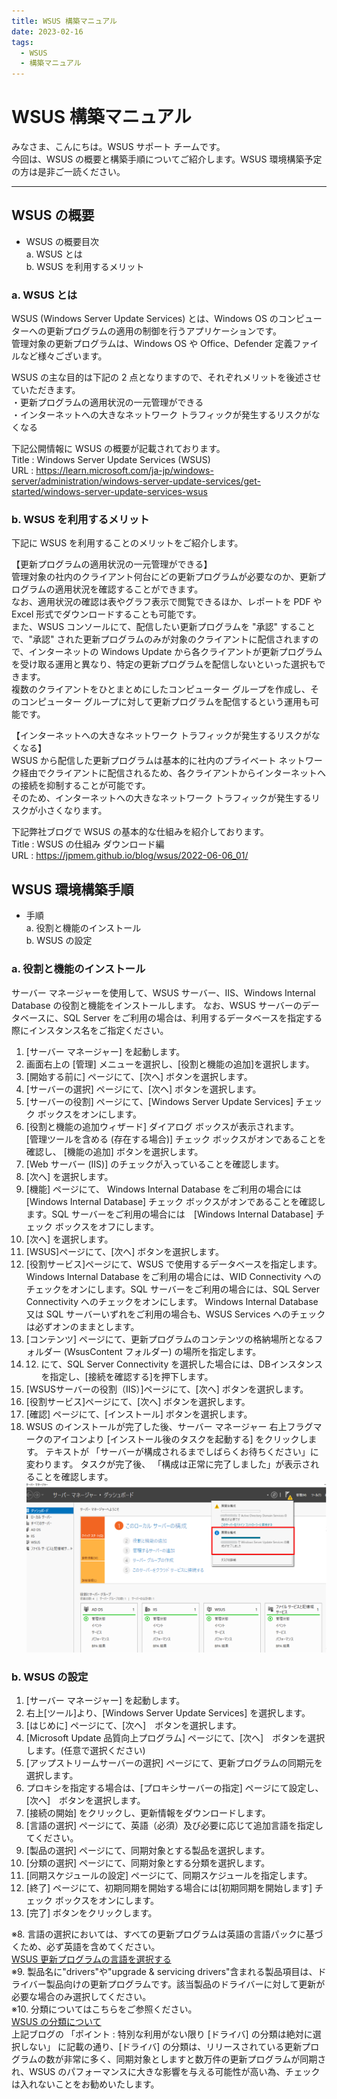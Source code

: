 ```yaml
---
title: WSUS 構築マニュアル
date: 2023-02-16
tags:
  - WSUS
  - 構築マニュアル
---
```


# WSUS 構築マニュアル
みなさま、こんにちは。WSUS サポート チームです。  
今回は、WSUS の概要と構築手順についてご紹介します。WSUS 環境構築予定の方は是非ご一読ください。

---
## WSUS の概要
- WSUS の概要目次  
a. WSUS とは  
b. WSUS を利用するメリット  
 
### a. WSUS とは
WSUS (Windows Server Update Services) とは、Windows OS のコンピューターへの更新プログラムの適用の制御を行うアプリケーションです。  
管理対象の更新プログラムは、Windows OS や Office、Defender 定義ファイルなど様々ございます。  
 
WSUS の主な目的は下記の 2 点となりますので、それぞれメリットを後述させていただきます。  
・更新プログラムの適用状況の一元管理ができる  
・インターネットへの大きなネットワーク トラフィックが発生するリスクがなくなる  

下記公開情報に WSUS の概要が記載されております。  
Title : Windows Server Update Services (WSUS)  
URL : https://learn.microsoft.com/ja-jp/windows-server/administration/windows-server-update-services/get-started/windows-server-update-services-wsus  
 
### b. WSUS を利用するメリット  
下記に WSUS を利用することのメリットをご紹介します。  
 
【更新プログラムの適用状況の一元管理ができる】  
管理対象の社内のクライアント何台にどの更新プログラムが必要なのか、更新プログラムの適用状況を確認することができます。  
なお、適用状況の確認は表やグラフ表示で閲覧できるほか、レポートを PDF や Excel 形式でダウンロードすることも可能です。  
また、WSUS コンソールにて、配信したい更新プログラムを "承認" することで、"承認" された更新プログラムのみが対象のクライアントに配信されますので、インターネットの Windows Update から各クライアントが更新プログラムを受け取る運用と異なり、特定の更新プログラムを配信しないといった選択もできます。  
複数のクライアントをひとまとめにしたコンピューター グループを作成し、そのコンピューター グループに対して更新プログラムを配信するという運用も可能です。  

【インターネットへの大きなネットワーク トラフィックが発生するリスクがなくなる】  
WSUS から配信した更新プログラムは基本的に社内のプライベート ネットワーク経由でクライアントに配信されるため、各クライアントからインターネットへの接続を抑制することが可能です。  
そのため、インターネットへの大きなネットワーク トラフィックが発生するリスクが小さくなります。  

下記弊社ブログで WSUS の基本的な仕組みを紹介しております。  
Title : WSUS の仕組み ダウンロード編  
URL : https://jpmem.github.io/blog/wsus/2022-06-06_01/  

## WSUS 環境構築手順  

- 手順  
a. 役割と機能のインストール  
b. WSUS の設定  


### a. 役割と機能のインストール

サーバー マネージャーを使用して、WSUS サーバー、IIS、Windows Internal Database の役割と機能をインストールします。
なお、WSUS サーバーのデータベースに、SQL Server をご利用の場合は、利用するデータベースを指定する際にインスタンス名をご指定ください。  

1. [サーバー マネージャー] を起動します。  
2. 画面右上の [管理] メニューを選択し、[役割と機能の追加]を選択します。  
3. [開始する前に] ページにて、[次へ] ボタンを選択します。  
4. [サーバーの選択] ページにて、[次へ] ボタンを選択します。  
5. [サーバーの役割] ページにて、[Windows Server Update Services] チェック ボックスをオンにします。
6. [役割と機能の追加ウィザード] ダイアログ ボックスが表示されます。  
   [管理ツールを含める (存在する場合)] チェック ボックスがオンであることを確認し、 [機能の追加] ボタンを選択します。
7. [Web サーバー (IIS)] のチェックが入っていることを確認します。  
8. [次へ] を選択します。  
9. [機能] ページにて、 Windows Internal Database をご利用の場合には　[Windows Internal Database] チェック ボックスがオンであることを確認します。SQL サーバーをご利用の場合には　[Windows Internal Database] チェック ボックスをオフにします。
10. [次へ] を選択します。  
11. [WSUS]ページにて、[次へ] ボタンを選択します。  
12. [役割サービス]ページにて、WSUS で使用するデータベースを指定します。Windows Internal Database をご利用の場合には、WID Connectivity へのチェックをオンにします。SQL サーバーをご利用の場合には、SQL Server Connectivity へのチェックをオンにします。 Windows Internal Database 又は SQL サーバーいずれをご利用の場合も、WSUS Services へのチェックは必ずオンのままとします。
13. [コンテンツ] ページにて、更新プログラムのコンテンツの格納場所となるフォルダー (WsusContent フォルダー) の場所を指定します。
14. 12. にて、SQL Server Connectivity を選択した場合には、DBインスタンスを指定し、[接続を確認する]を押下します。
15. [WSUSサーバーの役割（IIS）]ページにて、[次へ] ボタンを選択します。  
16. [役割サービス]ページにて、[次へ] ボタンを選択します。  
17. [確認] ページにて、[インストール] ボタンを選択します。  
18. WSUS のインストールが完了した後、サーバー マネージャー 右上フラグマークのアイコンより [インストール後のタスクを起動する] をクリックします。 テキストが 「サーバーが構成されるまでしばらくお待ちください」に変わります。 タスクが完了後、 「構成は正常に完了しました」が表示されることを確認します。
![](2023-02-16_01/2023-02-16_01_1.png)

### b. WSUS の設定  
1. [サーバー マネージャー] を起動します。  
2. 右上[ツール]より、[Windows Server Update Services] を選択します。
3. [はじめに] ページにて、[次へ]　ボタンを選択します。
4. [Microsoft Update 品質向上プログラム] ページにて、[次へ]　ボタンを選択します。(任意で選択ください)
5. [アップストリームサーバーの選択] ページにて、更新プログラムの同期元を選択します。 
6. プロキシを指定する場合は、[プロキシサーバーの指定] ページにて設定し、[次へ]　ボタンを選択します。
7. [接続の開始] をクリックし、更新情報をダウンロードします。 
8. [言語の選択] ページにて、英語（必須）及び必要に応じて追加言語を指定してください。  
9. [製品の選択] ページにて、同期対象とする製品を選択します。
10. [分類の選択] ページにて、同期対象とする分類を選択します。  
11. [同期スケジュールの設定] ページにて、同期スケジュールを指定します。  
12. [終了] ページにて、初期同期を開始する場合には[初期同期を開始します] チェック ボックスをオンにします。 
13. [完了] ボタンをクリックします。

※8. 言語の選択においては、すべての更新プログラムは英語の言語パックに基づくため、必ず英語を含めてください。  
[WSUS 更新プログラムの言語を選択する](https://learn.microsoft.com/ja-jp/windows-server/administration/windows-server-update-services/plan/plan-your-wsus-deployment#14-choose-wsus-update-languages)   
※9. 製品名に"drivers"や"upgrade & servicing drivers"含まれる製品項目は、ドライバー製品向けの更新プログラムです。該当製品のドライバーに対して更新が必要な場合のみ選択してください。  
※10. 分類についてはこちらをご参照ください。  
 [WSUS の分類について](https://jpmem.github.io/blog/wsus/2018-06-19_01/)  
上記ブログの 「ポイント : 特別な利用がない限り [ドライバ] の分類は絶対に選択しない」 に記載の通り、[ドライバ] の分類は、リリースされている更新プログラムの数が非常に多く、同期対象としますと数万件の更新プログラムが同期され、WSUS のパフォーマンスに大きな影響を与える可能性が高い為、チェックは入れないことをお勧めいたします。


